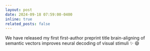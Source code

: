 ```yaml
---
layout: post
date: 2024-09-18 07:59:00-0400
inline: true
related_posts: false
---
```


We have released my first first-author preprint title brain-aligning of semantic vectors improves neural decoding of visual stimuli :sparkles: :smile:
